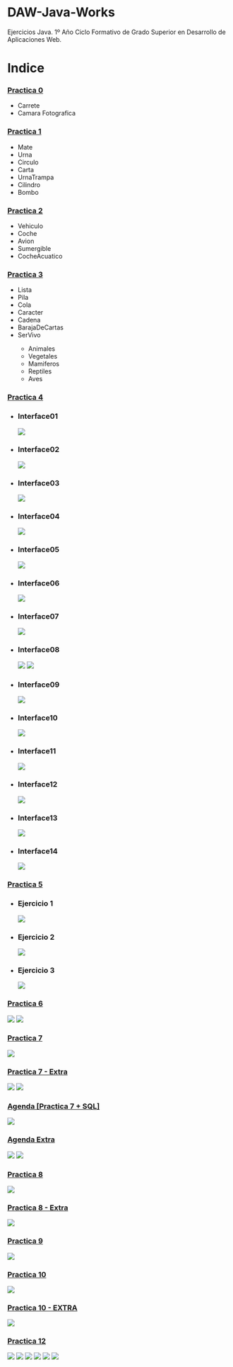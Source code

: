 # DAW-Java-Works
Ejercicios Java.
1º Año Ciclo Formativo de Grado Superior en Desarrollo de Aplicaciones Web.


<h1>Indice</h1>

<h3><a href="https://github.com/victorst79/DAW-Java-Works/wiki/Practica-0">Practica 0</a></h3>
<ul>
	<li>Carrete</li>
	<li>Camara Fotografica</li>
</ul>
<h3><a href="https://github.com/victorst79/DAW-Java-Works/wiki/Practica-1">Practica 1</a></h3>
<ul>
	<li>Mate</li>
	<li>Urna</li>
	<li>Circulo</li>
	<li>Carta</li>
	<li>UrnaTrampa</li>
	<li>Cilindro</li>
	<li>Bombo</li>
</ul>

<h3><a href="https://github.com/victorst79/DAW-Java-Works/wiki/Practica-2">Practica 2</a></h3>
<ul>
	<li>Vehiculo</li>
	<li>Coche</li>
	<li>Avion</li>
	<li>Sumergible</li>
	<li>CocheAcuatico</li>
</ul>

<h3><a href="https://github.com/victorst79/DAW-Java-Works/wiki/Practica-3">Practica 3</a></h3>
<ul>
	<li>Lista</li>
	<li>Pila</li>
	<li>Cola</li>
	<li>Caracter</li>
	<li>Cadena</li>
	<li>BarajaDeCartas</li>
	<li>SerVivo</li>
		<ul>
			<li>Animales</li>
			<li>Vegetales</li>
			<li>Mamiferos</li>
			<li>Reptiles</li>
			<li>Aves</li>
		</ul>
</ul>

<h3><a href="https://github.com/victorst79/DAW-Java-Works/wiki/Practica-4">Practica 4</a></h3>
<ul>
	<li>
		<h3>Interface01</h3>
		<img src="https://raw.githubusercontent.com/victorst79/DAW-Java-Works/master/img/Interface01.png">
	</li>	
	<li>
		<h3>Interface02</h3>
		<img src="https://raw.githubusercontent.com/victorst79/DAW-Java-Works/master/img/Interface02.png">
	</li>
	<li>
		<h3>Interface03</h3>
		<img src="https://raw.githubusercontent.com/victorst79/DAW-Java-Works/master/img/Interface03.png">
	</li>
	<li>
		<h3>Interface04</h3>
		<img src="https://raw.githubusercontent.com/victorst79/DAW-Java-Works/master/img/Interface04.png">
	</li>
	<li>
		<h3>Interface05</h3>
		<img src="https://raw.githubusercontent.com/victorst79/DAW-Java-Works/master/img/Interface05.png">
	</li>
	<li>
		<h3>Interface06</h3>
		<img src="https://raw.githubusercontent.com/victorst79/DAW-Java-Works/master/img/Interface06.png">
	</li>
	<li>
		<h3>Interface07</h3>
		<img src="https://raw.githubusercontent.com/victorst79/DAW-Java-Works/master/img/Interface07.png">
	</li>
	<li>
		<h3>Interface08</h3>
		<img src="https://raw.githubusercontent.com/victorst79/DAW-Java-Works/master/img/Interface08.png">
		<img src="https://raw.githubusercontent.com/victorst79/DAW-Java-Works/master/img/Interface08-1.png">
	</li>
	<li>
		<h3>Interface09</h3>
		<img src="https://raw.githubusercontent.com/victorst79/DAW-Java-Works/master/img/Interface09.png">
	</li>
	<li>
		<h3>Interface10</h3>
		<img src="https://raw.githubusercontent.com/victorst79/DAW-Java-Works/master/img/Interface10.png">
	</li>
	<li>
		<h3>Interface11</h3>
		<img src="https://raw.githubusercontent.com/victorst79/DAW-Java-Works/master/img/Interface11.png">
	</li>
	<li>
		<h3>Interface12</h3>
		<img src="https://raw.githubusercontent.com/victorst79/DAW-Java-Works/master/img/Interface12.png">
	</li><li>
		<h3>Interface13</h3>
		<img src="https://raw.githubusercontent.com/victorst79/DAW-Java-Works/master/img/Interface13.png">
	</li>
	<li>
		<h3>Interface14</h3>
		<img src="https://raw.githubusercontent.com/victorst79/DAW-Java-Works/master/img/Interface14.png">
	</li>
</ul>

<h3><a href="https://github.com/victorst79/DAW-Java-Works/wiki/Practica-5">Practica 5</a></h3>
<ul>
	<li>
		<h3>Ejercicio 1</h3>
		<img src="https://raw.githubusercontent.com/victorst79/DAW-Java-Works/master/img/pract5-01.png">
	</li>
	<li>
		<h3>Ejercicio 2</h3>
		<img src="https://raw.githubusercontent.com/victorst79/DAW-Java-Works/master/img/pract5-02.png">
	</li>
	<li>
		<h3>Ejercicio 3</h3>
		<img src="https://raw.githubusercontent.com/victorst79/DAW-Java-Works/master/img/pract5-03.png">
	</li>
</ul>

<h3><a href="https://github.com/victorst79/DAW-Java-Works/wiki/Practica-6">Practica 6</a></h3>
<img src="https://raw.githubusercontent.com/victorst79/DAW-Java-Works/master/img/pract6.png">
<img src="https://raw.githubusercontent.com/victorst79/DAW-Java-Works/master/img/pract6-01.png">

<h3><a href="https://github.com/victorst79/DAW-Java-Works/wiki/Practica-7">Practica 7</a></h3>
<img src="https://raw.githubusercontent.com/victorst79/DAW-Java-Works/master/img/pract7.png">

<h3><a href="https://github.com/victorst79/DAW-Java-Works/wiki/Practica-7">Practica 7 - Extra</a></h3>
<img src="https://raw.githubusercontent.com/victorst79/DAW-Java-Works/master/img/pract7e.png">
<img src="https://raw.githubusercontent.com/victorst79/DAW-Java-Works/master/img/pract7e01.png">

<h3><a href="https://github.com/victorst79/DAW-Java-Works/wiki/Agenda">Agenda [Practica 7 + SQL]</a></h3>
<img src="https://raw.githubusercontent.com/victorst79/DAW-Java-Works/master/img/practAgenda.png">

<h3><a href="https://github.com/victorst79/DAW-Java-Works/wiki/Agenda-Extra">Agenda Extra</a></h3>
<img src="https://raw.githubusercontent.com/victorst79/DAW-Java-Works/master/img/practAgenda01.png">
<img src="https://raw.githubusercontent.com/victorst79/DAW-Java-Works/master/img/practAgenda02.png">

<h3><a href="https://github.com/victorst79/DAW-Java-Works/wiki/Practica-8">Practica 8</a></h3>
<img src="https://raw.githubusercontent.com/victorst79/DAW-Java-Works/master/img/pract8.png">

<h3><a href="https://github.com/victorst79/DAW-Java-Works/wiki/Practica-8---Extra">Practica 8 - Extra</a></h3>
<img src="https://raw.githubusercontent.com/victorst79/DAW-Java-Works/master/img/pract8extra.png">

<h3><a href="https://github.com/victorst79/DAW-Java-Works/wiki/Practica-9">Practica 9</a></h3>
<img src="https://raw.githubusercontent.com/victorst79/DAW-Java-Works/master/img/pract9.png">

<h3><a href="https://github.com/victorst79/DAW-Java-Works/wiki/Practica-10">Practica 10</a></h3>
<img src="https://raw.githubusercontent.com/victorst79/DAW-Java-Works/master/img/pract10.png">

<h3><a href="https://github.com/victorst79/DAW-Java-Works/wiki/Practica-10">Practica 10 - EXTRA</a></h3>
<img src="https://raw.githubusercontent.com/victorst79/DAW-Java-Works/master/img/pract10extra.png">

<h3><a href="https://github.com/victorst79/DAW-Java-Works/wiki/Practica-12">Practica 12</a></h3>
<img src="https://raw.githubusercontent.com/victorst79/DAW-Java-Works/master/img/pract12e02.png">
<img src="https://raw.githubusercontent.com/victorst79/DAW-Java-Works/master/img/pract12e03.png">
<img src="https://raw.githubusercontent.com/victorst79/DAW-Java-Works/master/img/pract12e04.png">
<img src="https://raw.githubusercontent.com/victorst79/DAW-Java-Works/master/img/pract12e05.png">
<img src="https://raw.githubusercontent.com/victorst79/DAW-Java-Works/master/img/pract12e0501.png">
<img src="https://raw.githubusercontent.com/victorst79/DAW-Java-Works/master/img/pract12eExtra.png">

